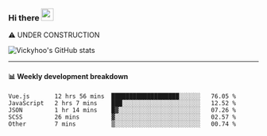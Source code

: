 ### Hi there <a href="https://www.gautamkrishnar.com/"><img src="https://media.giphy.com/media/hvRJCLFzcasrR4ia7z/giphy.gif" width="25px"></a>
⚠️ UNDER CONSTRUCTION

![Vickyhoo's GitHub stats](https://github-readme-stats.vercel.app/api?username=vickyhoo&theme=react&show_icons=true)

---

#### :bar_chart: Weekly development breakdown

<!--START_SECTION:waka-->
```text
Vue.js       12 hrs 56 mins  ███████████████████░░░░░░   76.05 % 
JavaScript   2 hrs 7 mins    ███░░░░░░░░░░░░░░░░░░░░░░   12.52 % 
JSON         1 hr 14 mins    █▓░░░░░░░░░░░░░░░░░░░░░░░   07.26 % 
SCSS         26 mins         ▓░░░░░░░░░░░░░░░░░░░░░░░░   02.57 % 
Other        7 mins          ▒░░░░░░░░░░░░░░░░░░░░░░░░   00.74 % 
```
<!--END_SECTION:waka-->


<!--
**vickyhoo/vickyhoo** is a ✨ _special_ ✨ repository because its `README.md` (this file) appears on your GitHub profile.

Here are some ideas to get you started:

- 🔭 I’m currently working on ...
- 🌱 I’m currently learning ...
- 👯 I’m looking to collaborate on ...
- 🤔 I’m looking for help with ...
- 💬 Ask me about ...
- 📫 How to reach me: ...
- 😄 Pronouns: ...
- ⚡ Fun fact: ...
-->
